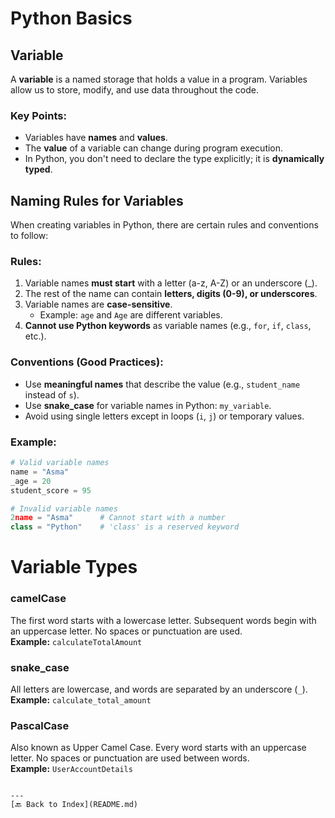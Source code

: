 # Python Basics

## Variable

A **variable** is a named storage that holds a value in a program. Variables allow us to store, modify, and use data throughout the code.  

### Key Points:
- Variables have **names** and **values**.
- The **value** of a variable can change during program execution.
- In Python, you don't need to declare the type explicitly; it is **dynamically typed**.


## Naming Rules for Variables

When creating variables in Python, there are certain rules and conventions to follow:

### Rules:
1. Variable names **must start** with a letter (a-z, A-Z) or an underscore (_).
2. The rest of the name can contain **letters, digits (0-9), or underscores**.
3. Variable names are **case-sensitive**.  
   - Example: `age` and `Age` are different variables.
4. **Cannot use Python keywords** as variable names (e.g., `for`, `if`, `class`, etc.).

### Conventions (Good Practices):
- Use **meaningful names** that describe the value (e.g., `student_name` instead of `s`).
- Use **snake_case** for variable names in Python: `my_variable`.
- Avoid using single letters except in loops (`i`, `j`) or temporary values.

### Example:
```python
# Valid variable names
name = "Asma"
_age = 20
student_score = 95

# Invalid variable names
2name = "Asma"      # Cannot start with a number
class = "Python"    # 'class' is a reserved keyword

```
# Variable Types

### camelCase
The first word starts with a lowercase letter. Subsequent words begin with an uppercase letter. No spaces or punctuation are used.  
**Example:** `calculateTotalAmount`

### snake_case
All letters are lowercase, and words are separated by an underscore (`_`).  
**Example:** `calculate_total_amount`

### PascalCase
Also known as Upper Camel Case. Every word starts with an uppercase letter. No spaces or punctuation are used between words.  
**Example:** `UserAccountDetails`
```

---
[🔙 Back to Index](README.md)
```
